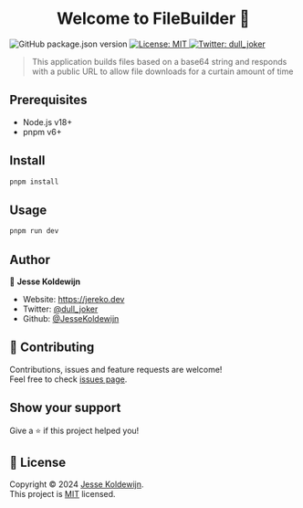 <h1 align="center">Welcome to FileBuilder 👋</h1>
<p>
  <img alt="GitHub package.json version" src="https://img.shields.io/github/package-json/v/JesseKoldewijn/FileBuilder">
  <a href="https://github.com/JesseKoldewijn/FileBuilder/blob/main/LICENCE" target="_blank">
    <img alt="License: MIT" src="https://img.shields.io/badge/License-MIT-yellow.svg" />
  </a>
  <a href="https://twitter.com/dull_joker" target="_blank"><img alt="Twitter: dull_joker" src="https://img.shields.io/twitter/follow/dull_joker.svg?style=social" /></a>
</p>

> This application builds files based on a base64 string and responds with a public URL to allow file downloads for a curtain amount of time

## Prerequisites

- Node.js v18+
- pnpm v6+

## Install

```sh
pnpm install
```

## Usage

```sh
pnpm run dev
```

## Author

👤 **Jesse Koldewijn**

- Website: https://jereko.dev
- Twitter: [@dull_joker](https://twitter.com/dull_joker)
- Github: [@JesseKoldewijn](https://github.com/JesseKoldewijn)

## 🤝 Contributing

Contributions, issues and feature requests are welcome!<br />Feel free to check [issues page](https://github.com/JesseKoldewijn/FileBuilder/issues).

## Show your support

Give a ⭐️ if this project helped you!

## 📝 License

Copyright © 2024 [Jesse Koldewijn](https://github.com/JesseKoldewijn).<br />
This project is [MIT](https://github.com/JesseKoldewijn/FileBuilder/blob/main/LICENCE) licensed.

